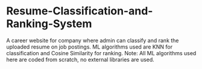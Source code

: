 # Resume-Classification-and-Ranking-System
A career website for company where admin can classify and rank the uploaded resume on job postings. ML algorithms used are KNN for classification and Cosine Similarity for ranking.  Note: All ML algorithms used here are coded from scratch, no external libraries are used.
